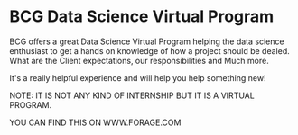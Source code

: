 
# BCG Data Science Virtual Program

BCG offers a great Data Science Virtual Program helping the data science enthusiast to get a hands on knowledge of how a project should be dealed. What are the Client expectations, our responsibilities and Much more.

It's a really helpful experience and will help you help something new!


NOTE: IT IS NOT ANY KIND OF INTERNSHIP BUT IT IS A VIRTUAL PROGRAM.

YOU CAN FIND THIS ON WWW.FORAGE.COM